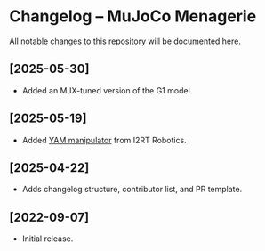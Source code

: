 # Changelog – MuJoCo Menagerie

All notable changes to this repository will be documented here.

## [2025-05-30]

- Added an MJX-tuned version of the G1 model.

## [2025-05-19]

- Added [YAM manipulator](i2rt_yam/README.md) from I2RT Robotics.

## [2025-04-22]

- Adds changelog structure, contributor list, and PR template.

## [2022-09-07]

- Initial release.
